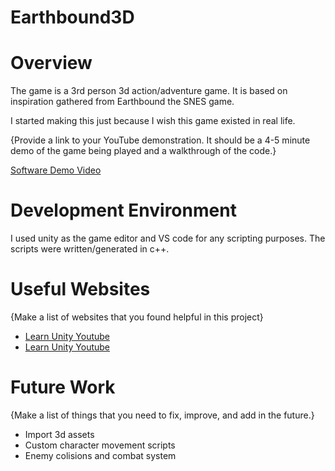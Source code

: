 # Earthbound3D

# Overview

The game is a 3rd person 3d action/adventure game. It is based on inspiration gathered from Earthbound the SNES game. 

I started making this just because I wish this game existed in real life. 

{Provide a link to your YouTube demonstration.  It should be a 4-5 minute demo of the game being played and a walkthrough of the code.}

[Software Demo Video](http://youtube.link.goes.here)

# Development Environment

I used unity as the game editor and VS code for any scripting purposes. The scripts were written/generated in c++.

# Useful Websites

{Make a list of websites that you found helpful in this project}
* [Learn Unity Youtube](https://www.youtube.com/watch?v=E6A4WvsDeLE)
* [Learn Unity Youtube](https://www.youtube.com/watch?v=pwZpJzpE2lQ&t=2421s)

# Future Work

{Make a list of things that you need to fix, improve, and add in the future.}
* Import 3d assets 
* Custom character movement scripts
* Enemy colisions and combat system
